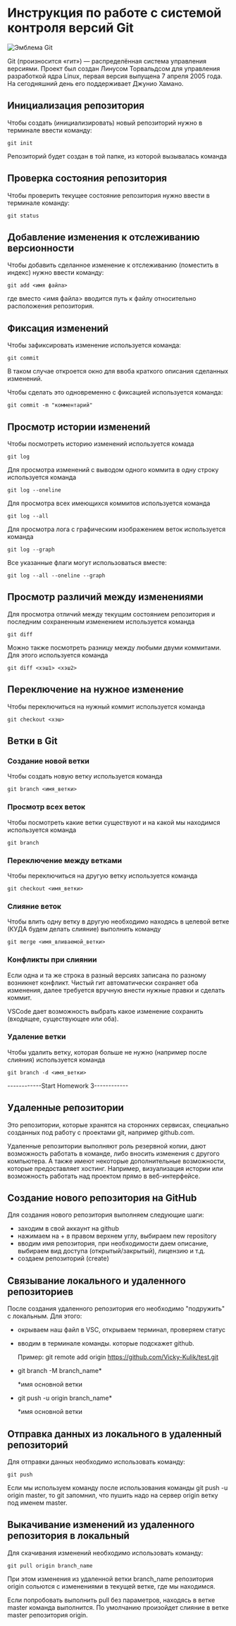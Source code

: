 # **Инструкция по работе с системой контроля версий Git**

![Эмблема Git](git.jpg)

Git (произносится «гит») — распределённая система управления версиями. Проект был создан Линусом Торвальдсом для управления разработкой ядра Linux, первая версия выпущена 7 апреля 2005 года. На сегодняшний день его поддерживает Джунио Хамано.

## Инициализация репозитория

Чтобы создать (инициализировать) новый репозиторий нужно в терминале ввести команду:

    git init

Репозиторий будет создан в той папке, из которой вызывалась команда

## Проверка состояния репозитория

Чтобы проверить текущее состояние репозитория нужно ввести в терминале команду:

    git status

## Добавление изменения к отслеживанию версионности

Чтобы добавить сделанное изменение к отслеживанию (поместить в индекс) нужно ввести команду:

    git add <имя файла>

где вместо <имя файла> вводится путь к файлу относительно расположения репозитория.

## Фиксация изменений

Чтобы зафиксировать изменение используется команда:

    git commit

В таком случае откроется окно для ввоба краткого описания сделанных изменений.

Чтобы сделать это одновременно с фиксацией используется команда:

    git commit -m "комментарий"

## Просмотр истории изменений

Чтобы посмотреть историю изменений используется комада

    git log

Для просмотра изменений с выводом одного коммита в одну строку используется команда

    git log --oneline

Для просмотра всех имеющихся коммитов используется команда

    git log --all

Для просмотра лога с графическим изображением веток используется команда

    git log --graph

Все указанные флаги могут использоваться вместе:

    git log --all --oneline --graph

## Просмотр различий между изменениями

Для просмотра отличий между текущим состоянием репозитория и последним сохраненным изменением используется команда

    git diff

Можно также посмотреть разницу между любыми двуми коммитами. Для этого используется команда

    git diff <хэш1> <хэш2>

## Переключение на нужное изменение

Чтобы переключиться на нужный коммит используется команда

    git checkout <хэш>

## Ветки в Git

### Создание новой ветки

Чтобы создать новую ветку используется команда

    git branch <имя_ветки>

### Просмотр всех веток

Чтобы посмотреть какие ветки существуют и на какой мы находимся используется команда

    git branch

### Переключение между ветками

Чтобы переключиться на другую ветку используется команда

    git checkout <имя_ветки>

### Слияние веток

Чтобы влить одну ветку в другую необходимо находясь в целевой ветке (КУДА будем делать слияние) выполнить команду

    git merge <имя_вливаемой_ветки>

### Конфликты при слиянии

Если одна и та же строка в разный версиях записана по разному возникнет конфликт.
Чистый гит автоматически сохраняет оба изменения, далее требуется вручную внести нужные правки и сделать коммит.

VSСode дает возможность выбрать какое изменение сохранить (входящее, существующее или оба).

### Удаление ветки

Чтобы удалить ветку, которая больше не нужно (например после слияния) используется команда

    git branch -d <имя_ветки>

------------Start Homework 3------------
## Удаленные репозитории
Это репозитории, которые хранятся на сторонних сервисах, специально созданных под работу с проектами git, например github.com.

Удаленные репозитории выполняют роль резервной копии, дают возможность работать в команде, либо вносить изменения с другого компьютера. А также имеют некоторые дополнительные возможности, которые предоставляет хостинг. Например, визуализация истории или возможность работать над проектом прямо в веб-интерфейсе.

## Создание нового репозитория на GitHub
Для создания нового репозитория выполняем следующие шаги:
* заходим в свой аккаунт на github
* нажимаем на + в правом верхнем углу, выбираем new repository
* вводим имя репозитория, при необходимости даем описание, выбираем вид доступа (открытый/закрытый), лицензию и т.д.
* создаем репозиторий (create)

## Связывание локального и удаленного репозиториев
После создания удаленного репозитория его необходимо "подружить" с локальным.
Для этого:
* окрываем наш файл в VSC, открываем терминал, проверяем статус
* вводим в терминале команды. которые подскажет github.

    Пример:  git remote add origin https://github.com/Vicky-Kulik/test.git

* git branch -M branch_name*

    *имя основной ветки
* git push -u origin branch_name*

    *имя основной ветки

## Отправка данных из локального в удаленный репозиторий
Для отправки данных необходимо использовать команду:

    git push

Если мы используем команду после использования команды git push -u origin master, то git запомнил, что пушить надо на сервер origin ветку под именем master.

## Выкачивание изменений из удаленного репозитория в локальный

Для скачивания изменений необходимо использовать команду:

    git pull origin branch_name

 При этом изменения из удаленной ветки branch_name репозитория origin сольются с изменениями в текущей ветке, где мы находимся.

Если попробовать выполнить pull без параметров, находясь в ветке master команда выполнится. По умолчанию произойдет слияние в ветке master репозитория origin.